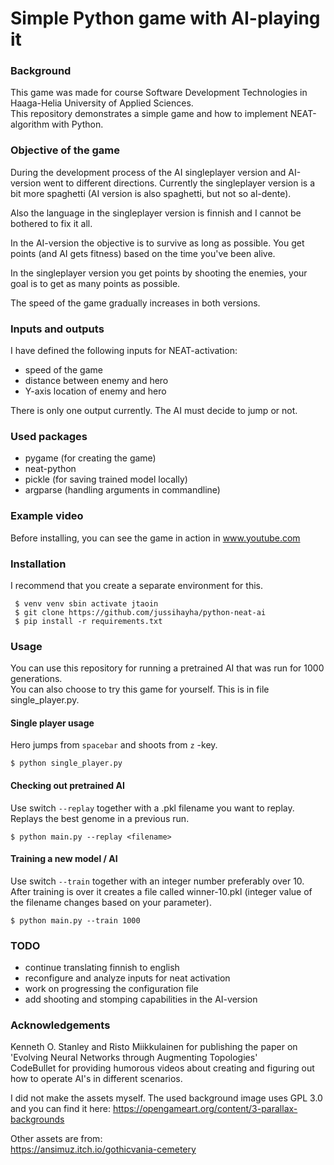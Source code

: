 
# Simple Python game with AI-playing it

### Background
This game was made for course Software Development Technologies in Haaga-Helia University of Applied Sciences.  
This repository demonstrates a simple game and how to implement NEAT-algorithm with Python.

### Objective of the game
During the development process of the AI singleplayer version and AI-version went to different directions.
Currently the singleplayer version is a bit more spaghetti (AI version is also spaghetti, but not so al-dente).

Also the language in the singleplayer version is finnish and I cannot be bothered to fix it all. 

In the AI-version the objective is to survive as long as possible. You get points (and AI gets fitness) based on 
the time you've been alive.

In the singleplayer version you get points by shooting the enemies, your goal is to get as many points as possible.

The speed of the game gradually increases in both versions.

### Inputs and outputs

I have defined the following inputs for NEAT-activation:
- speed of the game
- distance between enemy and hero
- Y-axis location of enemy and hero  

There is only one output currently.
The AI must decide to jump or not.

### Used packages
- pygame (for creating the game)
- neat-python
- pickle (for saving trained model locally)
- argparse (handling arguments in commandline)

### Example video
Before installing, you can see the game in action in www.youtube.com

### Installation
I recommend that you create a separate environment for this.
```
 $ venv venv sbin activate jtaoin
 $ git clone https://github.com/jussihayha/python-neat-ai
 $ pip install -r requirements.txt

```

### Usage

You can use this repository for running a pretrained AI that was run for 1000 generations.  
You can also choose to try this game for yourself. This is in file single_player.py. 

#### Single player usage
Hero jumps from `spacebar` and shoots from `z` -key.
```
$ python single_player.py
```

#### Checking out pretrained AI
Use switch `--replay` together with a .pkl filename you want to replay.
Replays the best genome in a previous run. 
```
$ python main.py --replay <filename>
```

#### Training a new model / AI
Use switch `--train` together with an integer number preferably over 10.
After training is over it creates a file called winner-10.pkl (integer value of the filename changes based on your parameter).
```
$ python main.py --train 1000
```

### TODO
- continue translating finnish to english
- reconfigure and analyze inputs for neat activation
- work on progressing the configuration file
- add shooting and stomping capabilities in the AI-version

### Acknowledgements
Kenneth O. Stanley and Risto Miikkulainen for publishing the paper on 'Evolving Neural Networks through Augmenting Topologies'  
CodeBullet for providing humorous videos about creating and figuring out how to operate AI's in different scenarios.

I did not make the assets myself. 
The used background image uses GPL 3.0 and you can find it here:
https://opengameart.org/content/3-parallax-backgrounds

Other assets are from:  
https://ansimuz.itch.io/gothicvania-cemetery



